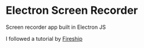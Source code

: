 # Electron Screen Recorder

Screen recorder app built in Electron JS


I followed a tutorial by [Fireship](https://youtu.be/3yqDxhR2XxE)
